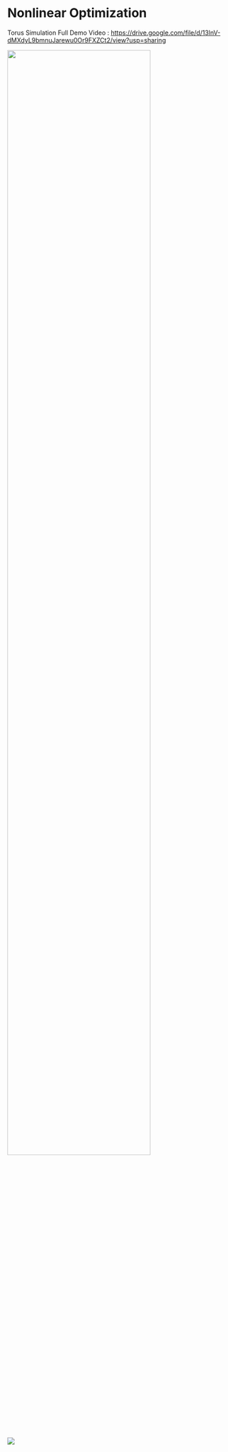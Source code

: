 # Nonlinear Optimization
Torus Simulation
Full Demo Video : https://drive.google.com/file/d/13lnV-dMXdyL9bmnuJarewu0Or9FXZCt2/view?usp=sharing

<img src="https://github.com/tommyvsfu1/Torus-Shooting/blob/master/torus_demo.gif" width="80%">


![](https://i.imgur.com/KnAPmal.png)
